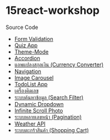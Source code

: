 # 15react-workshop
Source Code

<ul>
  <li><a href ="https://github.com/ploy-thanaporn/01-react-workshop-form" >Form Validation</a></li>
  <li><a href ="https://github.com/ploy-thanaporn/02-react-workshop-quizApp" >Quiz App</a></li>
  <li><a href ="https://github.com/ploy-thanaporn/03-react-workshop-themeMode" >Theme-Mode</a></li>
  <li><a href ="https://github.com/ploy-thanaporn/04-react-workshop-accordion" >Accordion</a></li>
  <li><a href ="https://github.com/ploy-thanaporn/05-react-workshop-currency" >แอพแปลงสกุลเงิน (Currency Converter)</a></li>
  <li><a href ="https://github.com/ploy-thanaporn/06-react-workshop-navigation" >Navigation</a></li>
  <li><a href ="https://github.com/ploy-thanaporn/07-react-workshop-imgCarousel" >Image Carousel</a></li>
  <li><a href ="https://github.com/ploy-thanaporn/08-react-workshop-TodoList-app" >TodoList App</a></li>
  <li><a href ="https://github.com/ploy-thanaporn/09-react-workshop-calculator" >เครื่องคิดเลข</a></li>
  <li><a href ="https://github.com/ploy-thanaporn/10-react-workshop-searchFilter" >ระบบค้นหาข้อมูล (Search Filter)</a></li>
  <li><a href ="" >Dynamic Dropdown</a></li>
  <li><a href ="" >Infinite Scroll Photo</a></li>
  <li><a href ="" >ระบบหลายเลขหน้า (Pagination)</a></li>
  <li><a href ="" >Weather API</a></li>
  <li><a href ="" >ระบบตะกร้าสินค้า (Shopping Cart)</a></li>
 </ul>















